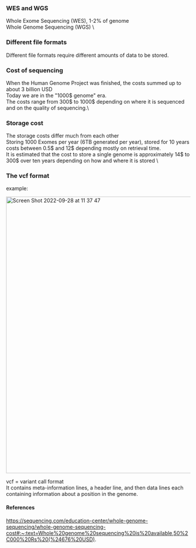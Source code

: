 ### WES and WGS

Whole Exome Sequencing (WES), 1-2% of genome \
Whole Genome Sequencing (WGS) \ 

### Different file formats

Different file formats require different amounts of data to be stored.

### Cost of sequencing

When the Human Genome Project was finished, the costs summed up to about 3 billion USD\
Today we are in the "1000$ genome" era. \
The costs range from 300$ to 1000$ depending on where it is sequenced and on the quality of sequencing.\

###  Storage cost
The storage costs differ much from each other \
Storing 1000 Exomes per year (6TB generated per year), stored for 10 years costs between 0.5$ and 12$ depending mostly on retrieval time. \
It is estimated that the cost to store a single genome is approximately 14$ to 300$ over ten years depending on how and where it is stored \

### The vcf format

example:

<img width="756" alt="Screen Shot 2022-09-28 at 11 37 47" src="https://user-images.githubusercontent.com/113686985/192745515-a487bf68-3a7a-406c-8ce5-cbcaa9360b1c.png">

vcf = variant call format \
It contains meta-information lines, a header
line, and then data lines each containing information about a position in the genome.

#### References

https://sequencing.com/education-center/whole-genome-sequencing/whole-genome-sequencing-cost#:~:text=Whole%20genome%20sequencing%20is%20available,50%2C000%20Rs%20(%24676%20USD).

